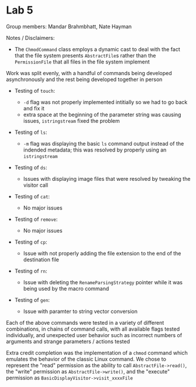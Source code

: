 # Lab 5

Group members: Mandar Brahmbhatt, Nate Hayman

Notes / Disclaimers:
- The `ChmodCommand` class employs a dynamic cast to deal with the fact that the file system presents `AbstractFile`s rather than the `PermissionFile` that all files in the file system implement


Work was split evenly, with a handful of commands being developed asynchronously and the rest being developed together in person

- Testing of `touch`:
  - `-d` flag was not properly implemented intitially so we had to go back and fix it
  - extra space at the beginning of the parameter string was causing issues, `istringstream` fixed the problem

- Testing of `ls`:
  - `-m` flag was displaying the basic `ls` command output instead of the indended metadata; this was resolved by properly using an `istringstream`

- Testing of `ds`:
  - Issues with displaying image files that were resolved by tweaking the visitor call

- Testing of `cat`:
  - No major issues
  
- Testing of `remove`:
  - No major issues

- Testing of `cp`:
  - Issue with not properly adding the file extension to the end of the destination file

- Testing of `rn`:
  - Issue with deleting the `RenameParsingStrategy` pointer while it was being used by the macro command

- Testing of `gen`:
  - Issue with paramter to string vector conversion

Each of the above commands were tested in a variety of different combinations, in chains of command calls, with all available flags tested individually, and unexpected user behavior such as incorrect numbers of arguments and strange parameters / actions tested

Extra credit completion was the implementation of a `chmod` command which emulates the behavior of the classic Linux command. We chose to represent the "read" permission as the ability to call `AbstractFile->read()`, the "write" permission as `AbstractFile->write()`, and the "execute" permission as `BasicDisplayVisitor->visit_xxxxFile`